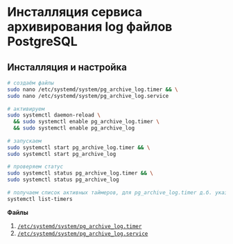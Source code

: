# Инсталляция сервиса архивирования log файлов PostgreSQL

## Инсталляция и настройка
```bash
# создаём файлы
sudo nano /etc/systemd/system/pg_archive_log.timer && \
sudo nano /etc/systemd/system/pg_archive_log.service
 
# активируем
sudo systemctl daemon-reload \
  && sudo systemctl enable pg_archive_log.timer \
  && sudo systemctl enable pg_archive_log
 
# запускаем
sudo systemctl start pg_archive_log.timer && \
sudo systemctl start pg_archive_log
 
# проверяем статус
sudo systemctl status pg_archive_log.timer && \
sudo systemctl status pg_archive_log
 
# получаем список активных таймеров, для pg_archive_log.timer д.б. указана дата-время следующего запуска!
systemctl list-timers
```

**Файлы**
1. [`/etc/systemd/system/pg_archive_log.timer`](pg_archive_log.timer)
2. [`/etc/systemd/system/pg_archive_log.service`](pg_archive_log.service)
